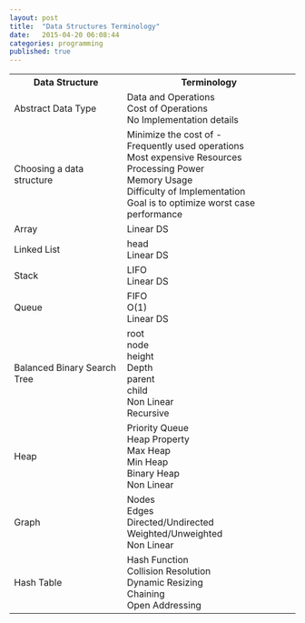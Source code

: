 ```yaml
---
layout: post
title:  "Data Structures Terminology"
date:   2015-04-20 06:08:44
categories: programming
published: true
---
```

  <table class="responsive-table striped">
    <tr>
      <th> Data Structure </th>
      <th> Terminology  </th>
    </tr>
    <tr>
      <td> Abstract Data Type </td>
      <td> Data and Operations<br/>
           Cost of Operations<br/>
           No Implementation details <br/>
      </td>
    </tr>
    <tr>
      <td> Choosing a data structure </td>
      <td> Minimize the cost of - <br/>
            Frequently used operations<br/>
            Most expensive Resources <br/>
            Processing Power <br/>
            Memory Usage <br/>
            Difficulty of Implementation <br/>
            Goal is to optimize worst case performance <br/>
      </td>
    </tr>
    <tr>
      <td> Array </td>
      <td> Linear DS <br/>
      </td>
    </tr>
    <tr>
      <td> Linked List </td>
      <td> head   <br/>
           Linear DS
      </td>
    </tr>
    <tr>
      <td> Stack </td>
      <td> LIFO <br/>
           Linear DS <br/>
      </td>
    </tr>
    <tr>
      <td> Queue </td>
      <td> FIFO <br/>
           O(1) <br/> 
           Linear DS <br/>
      </td>
    </tr>
    <tr>
      <td>Balanced Binary Search Tree</td>
      <td> root <br/>
           node <br/>
           height <br/>
           Depth <br/>
           parent <br/>
           child <br/> 
           Non Linear <br/>
           Recursive <br/>
      </td>
    </tr>
    <tr>
      <td>Heap</td>
      <td> Priority Queue <br/>
           Heap Property <br/>
           Max Heap <br/>
           Min Heap <br/>
           Binary Heap <br/>
           Non Linear <br/>
      </td>
    </tr>
    <tr>
      <td>Graph</td>
      <td> Nodes <br/>
           Edges <br/>
           Directed/Undirected <br/>
           Weighted/Unweighted <br/>
           Non Linear <br/>
      </td>
    </tr>
    <tr>
      <td>Hash Table</td>
      <td> Hash Function <br/>
           Collision Resolution  <br/>
           Dynamic Resizing <br/>
           Chaining <br/>
           Open Addressing <br/>
      </td>
    </tr>
  </table>
